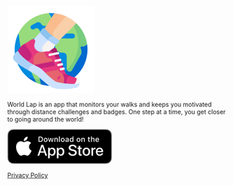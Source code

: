 <img src="./icon.png" width="200em"/>

World Lap is an app that monitors your walks and keeps you motivated through distance challenges and badges. One step at a time, you get closer to going around the world!

[![](download-on-app-store.svg)](https://apps.apple.com/us/app/world-lap/id6743030714)

[Privacy Policy](/privacy-policy)
